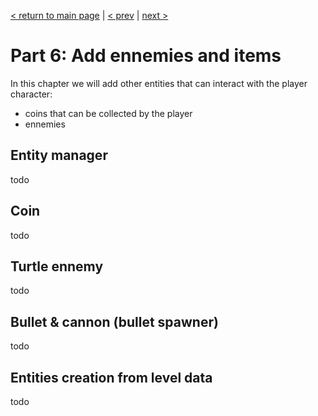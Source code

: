 [< return to main page](https://github.com/cstoquer/platformerTutorial) | [< prev](https://github.com/cstoquer/platformerTutorial/tree/master/src/part5_scenes) | [next >](https://github.com/cstoquer/platformerTutorial/tree/master/src/part7_persistency)
# Part 6: Add ennemies and items

In this chapter we will add other entities that can interact with the player character:
- coins that can be collected by the player
- ennemies

## Entity manager

todo

## Coin

todo

## Turtle ennemy

todo

## Bullet & cannon (bullet spawner)

todo

## Entities creation from level data

todo
